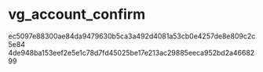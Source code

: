 # vg_account_confirm
ec5097e88300ae84da9479630b5ca3a492d4081a53cb0e4257de8e809c2c5e84
4de948ba153eef2e5e1c78d7fd45025be17e213ac29885eeca952bd2a4668299

